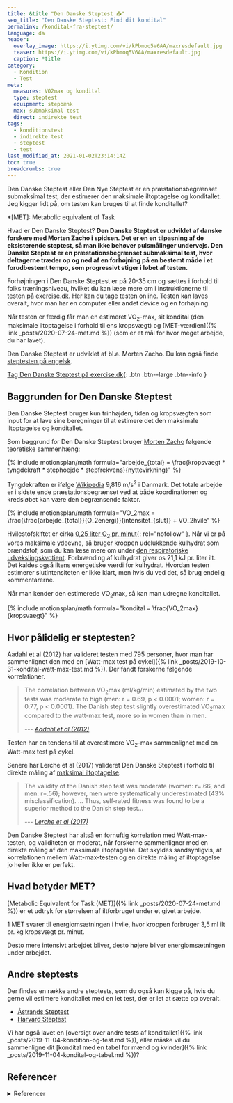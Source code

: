```yaml
---
title: &title "Den Danske Steptest 📥"
seo_title: "Den Danske Steptest: Find dit kondital"
permalink: /kondital-fra-steptest/
language: da
header:
  overlay_image: https://i.ytimg.com/vi/kPbmoq5V6AA/maxresdefault.jpg
  teaser: https://i.ytimg.com/vi/kPbmoq5V6AA/maxresdefault.jpg
  caption: *title
category:
  - Kondition
  - Test
meta:
  measures: VO2max og kondital
  type: steptest
  equipment: stepbænk
  max: submaksimal test
  direct: indirekte test
tags:
  - konditionstest
  - indirekte test
  - steptest
  - test
last_modified_at: 2021-01-02T23:14:14Z
toc: true
breadcrumbs: true
---
```


Den Danske Steptest eller Den Nye Steptest er en præstationsbegrænset submaksimal test, der estimerer den maksimale iltoptagelse og konditallet. Jeg kigger lidt på, om testen kan bruges til at finde konditallet?

*[MET]: Metabolic equivalent of Task

Hvad er Den Danske Steptest? **Den Danske Steptest er udviklet af danske forskere med Morten Zacho i spidsen. Det er en en tilpasning af de eksisterende steptest, så man ikke behøver pulsmålinger undervejs. Den Danske Steptest er en præstationsbegrænset submaksimal test, hvor deltagerne træder op og ned af en forhøjning på en bestemt måde i et forudbestemt tempo, som progressivt stiger i løbet af testen.**

Forhøjningen i Den Danske Steptest er på 20-35 cm og sættes i forhold til folks træningsniveau, hvilket du kan læse mere om i instruktionerne til testen på [exercise.dk](https://exercise.dk/kondition/43-den-danske-steptest). Her kan du tage testen online. Testen kan laves overalt, hvor man har en computer eller andet device og en forhøjning.

Når testen er færdig får man en estimeret VO<sub>2</sub>-max, sit kondital (den maksimale iltoptagelse i forhold til ens kropsvægt) og [MET-værdien]({% link _posts/2020-07-24-met.md %}) (som er et mål for hvor meget arbejde, du har lavet).

Den Danske Steptest er udviklet af bl.a. Morten Zacho. Du kan også finde [steptesten på engelsk](https://www.health-calc.com/fitness-tests/the-danish-step-test).

[Tag Den Danske Steptest på exercise.dk](https://exercise.dk/kondition/43-den-danske-steptest){: .btn .btn--large .btn--info }

## Baggrunden for Den Danske Steptest

Den Danske Steptest bruger kun trinhøjden, tiden og kropsvægten som input for at lave sine beregninger til at estimere det den maksimale iltoptagelse og konditallet.

Som baggrund for Den Danske Steptest bruger [Morten Zacho](https://exercise.dk/kondition/43-den-danske-steptest) følgende teoretiske sammenhæng:

{% include motionsplan/math formula="arbejde_{total} = \frac{kropsvaegt * tyngdekraft * stephoejde * stepfrekvens}{nyttevirkning}" %}

Tyngdekraften er ifølge [Wikipedia](https://da.wikipedia.org/wiki/Tyngdeacceleration) 9,816 m/s<sup>2</sup> i Danmark. Det totale arbejde er i sidste ende præstationsbegrænset ved at både koordinationen og kredsløbet kan være den begrænsende faktor.

{% include motionsplan/math formula="VO_2max = \frac{\frac{arbejde_{total}}{O_2energi}}{intensitet_{slut}} + VO_2hvile" %}

Hvilestofskiftet er cirka [0,25 liter O<sub>2</sub> pr. minut](https://web.archive.org/web/20230307005511/http://www.fys.dk/nfa/03/heftet/menneskekroppen.pdf){: rel="nofollow" }. Når vi er på vores maksimale ydeevne, så bruger kroppen udelukkende kulhydrat som brændstof, som du kan læse mere om under [den respiratoriske udvekslingskvotient](/respiratoriske-metaboliske-udvekslingskvotient/). Forbrænding af kulhydrat giver os 21,1 kJ pr. liter ilt. Det kaldes også iltens energetiske værdi for kulhydrat. Hvordan testen estimerer slutintensiteten er ikke klart, men hvis du ved det, så brug endelig kommentarerne.

Når man kender den estimerede VO<sub>2</sub>max, så kan man udregne konditallet.

{% include motionsplan/math formula="kondital = \frac{VO_2max}{kropsvaegt}" %}

## Hvor pålidelig er steptesten?

Aadahl et al (2012) har valideret testen med 795 personer, hvor man har sammenlignet den med en [Watt-max test på cykel]({% link _posts/2019-10-31-kondital-watt-max-test.md %}). Der fandt forskerne følgende korrelationer.

> The correlation between VO<sub>2</sub>max (ml/kg/min) estimated by the two tests was moderate to high (men: r = 0.69, p < 0.0001; women: r = 0.77, p < 0.0001). The Danish step test slightly overestimated VO<sub>2</sub>max compared to the watt-max test, more so in women than in men.
>
> --- <cite>[Aadahl et al (2012)](https://journals.sagepub.com/doi/10.1177/2047487312462825)</cite>

Testen har en tendens til at overestimere VO<sub>2</sub>-max sammenlignet med en Watt-max test på cykel.

Senere har Lerche et al (2017) valideret Den Danske Steptest i forhold til direkte måling af [maksimal iltoptagelse](/maksimale-iltoptagelse-vo2max/).

> The validity of the Danish step test was moderate (women: r=.66, and men: r=.56); however, men were systematically underestimated (43% misclassification).
> ...
> Thus, self‐rated fitness was found to be a superior method to the Danish step test...
>
> --- <cite>[Lerche et al (2017)](https://onlinelibrary.wiley.com/doi/abs/10.1111/sms.12873)</cite>

Den Danske Steptest har altså en fornuftig korrelation med Watt-max-testen, og validiteten er moderat, når forskerne sammenligner med en direkte måling af den maksimale iltoptagelse. Det skyldes sandsynligvis, at korrelationen mellem Watt-max-testen og en direkte måling af iltoptagelse jo heller ikke er perfekt.

## Hvad betyder MET?

[Metabolic Equivalent for Task (MET)]({% link _posts/2020-07-24-met.md %}) er et udtryk for størrelsen af iltforbruget under et givet arbejde.

1 MET svarer til energiomsætningen i hvile, hvor kroppen forbruger 3,5 ml ilt pr. kg kropsvægt pr. minut.

Desto mere intensivt arbejdet bliver, desto højere bliver energiomsætningen under arbejdet.

## Andre steptests

Der findes en række andre steptests, som du også kan kigge på, hvis du gerne vil estimere konditallet med en let test, der er let at sætte op overalt.

- [Åstrands Steptest](https://netdoktor.dk/interactive/interactivetests/steptest.php)
- [Harvard Steptest](https://en.wikipedia.org/wiki/Harvard_step_test)

Vi har også lavet en [oversigt over andre tests af konditallet]({% link _posts/2019-11-04-kondition-og-test.md %}), eller måske vil du sammenligne dit [kondital med en tabel for mænd og kvinder]({% link _posts/2019-11-04-kondital-og-tabel.md %})?

## Referencer

<details markdown="1">
  <summary>Referencer</summary>

- Aadahl, Mette, Morten Zacho, Allan Linneberg, Betina Thuesen, og Torben Jørgensen. 2012. “Comparison of the Danish step test and the watt-max test for estimation of maximal oxygen uptake: The Health2008 study”. European journal of preventive cardiology 20 (september). <https://doi.org/10.1177/2047487312462825>.
- Lerche, L., A. Olsen, K. E. N. Petersen, A. L. Rostgaard‐Hansen, L. O. Dragsted, N. B. Nordsborg, A. Tjønneland, og J. Halkjær. 2017. “Validity of Physical Activity and Cardiorespiratory Fitness in the Danish Cohort ‘Diet, Cancer and Health-Next Generations’”. Scandinavian Journal of Medicine & Science in Sports 27 (12): 1864–72. <https://doi.org/10.1111/sms.12873>.
</details>

